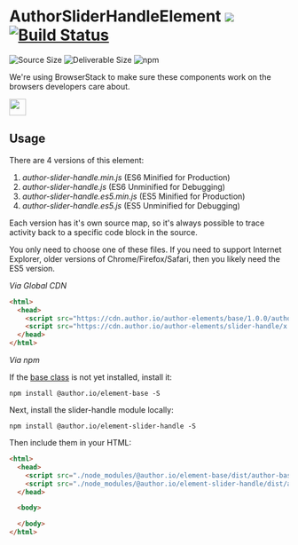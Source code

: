 # AuthorSliderHandleElement [![](https://data.jsdelivr.com/v1/package/npm/@author.io/element-slider-handle/badge)](https://www.jsdelivr.com/package/npm/@author.io/element-slider-handle?path=dist) [![Build Status](https://travis-ci.org/author-elements/slider-handle.svg?branch=master&style=for-the-badge)](https://travis-ci.org/author-elements/slider-handle)

<!-- TODO: Add description -->

![Source Size](https://img.shields.io/github/size/author-elements/slider-handle/src/element.js.svg?colorB=%23333333&label=Source&logo=JavaScript&logoColor=%23aaaaaa&style=for-the-badge) ![Deliverable Size](https://img.shields.io/bundlephobia/minzip/@author.io/element-slider-handle.svg?colorB=%23333333&label=Minified-Gzipped&logo=JavaScript&style=for-the-badge) ![npm](https://img.shields.io/npm/v/@author.io/element-slider-handle.svg?colorB=%23333&label=%40author.io%2Felement-slider-handle&logo=npm&style=for-the-badge)

We're using BrowserStack to make sure these components work on the browsers developers care about.

<a href="https://browserstack.com"><img src="https://github.com/author-elements/slider-handle/raw/master/browserstack.png" height="30px"/></a>

## Usage

There are 4 versions of this element:

1. *author-slider-handle.min.js* (ES6 Minified for Production)
1. _author-slider-handle.js_ (ES6 Unminified for Debugging)
1. *author-slider-handle.es5.min.js* (ES5 Minified for Production)
1. _author-slider-handle.es5.js_ (ES5 Unminified for Debugging)

Each version has it's own source map, so it's always possible to trace activity back to a specific code block in the source.

You only need to choose one of these files. If you need to support Internet Explorer, older versions of Chrome/Firefox/Safari, then you likely need the ES5 version.

*Via Global CDN*

```html
<html>
  <head>
    <script src="https://cdn.author.io/author-elements/base/1.0.0/author-base.min.js"></script>
    <script src="https://cdn.author.io/author-elements/slider-handle/x.x.x/author-slider-handle.min.js"></script>
  </head>
</html>
```

*Via npm*

If the [base class](https://github.com/author-elements/base) is not yet installed, install it:

`npm install @author.io/element-base -S`

Next, install the slider-handle module locally:

`npm install @author.io/element-slider-handle -S`

Then include them in your HTML:

```html
<html>
  <head>
    <script src="./node_modules/@author.io/element-base/dist/author-base.min.js"></script>
    <script src="./node_modules/@author.io/element-slider-handle/dist/author-slider-handle.min.js"></script>
  </head>

  <body>

  </body>
</html>
```

